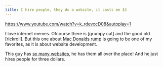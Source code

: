 ```yaml
---
title: I hire people, they do a website, it costs me $3
---
```


https://www.youtube.com/watch?v=k_rdevccD08&autoplay=1

I love internet memes. Ofcourse there is [grumpy cat] and the good old [rickroll]. But this one about [Mac Donalds rump](/uploads/macdonaldsrump.jpg) is going to be one of my favorites, as it is about website development.

This guy has [so many websites](https://www.youtube.com/watch?v=PkcqAkvZKlo), he has them all over the place! And he just hires people for three dollars.